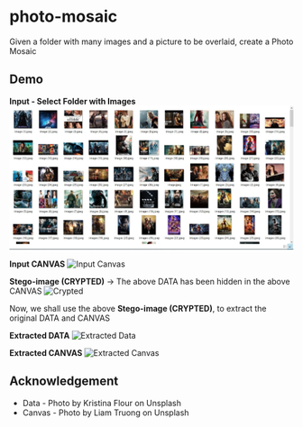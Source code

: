# photo-mosaic
Given a folder with many images and a picture to be overlaid, create a Photo Mosaic

## Demo
**Input - Select Folder with Images**
![Images](/images/Images.JPG)

**Input CANVAS**
![Input Canvas](/images/input_canvas.jpg)

**Stego-image (CRYPTED)** -> The above DATA has been hidden in the above CANVAS
![Crypted](/images/crypted.jpg)

Now, we shall use the above **Stego-image (CRYPTED)**, to extract the original DATA and CANVAS

**Extracted DATA**
![Extracted Data](/images/extracted_data.jpg)

**Extracted CANVAS**
![Extracted Canvas](/images/extracted_canvas.jpg)

## Acknowledgement
* Data - Photo by Kristina Flour on Unsplash
* Canvas - Photo by Liam Truong on Unsplash
